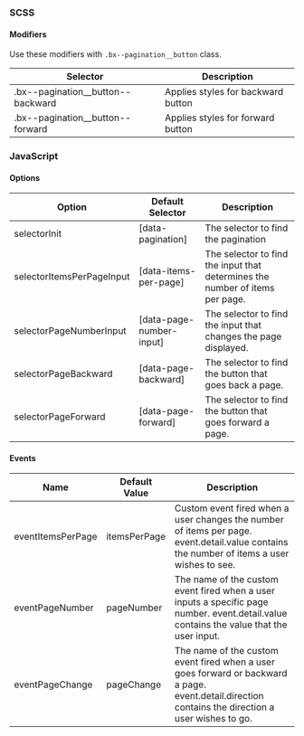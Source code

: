 ### SCSS

#### Modifiers

Use these modifiers with `.bx--pagination__button` class.

| Selector                            | Description                        |
| ----------------------------------- | ---------------------------------- |
| .bx--pagination\_\_button--backward | Applies styles for backward button |
| .bx--pagination\_\_button--forward  | Applies styles for forward button  |

### JavaScript

#### Options

| Option                    | Default Selector         | Description                                                                  |
| ------------------------- | ------------------------ | ---------------------------------------------------------------------------- |
| selectorInit              | [data-pagination]        | The selector to find the pagination                                          |
| selectorItemsPerPageInput | [data-items-per-page]    | The selector to find the input that determines the number of items per page. |
| selectorPageNumberInput   | [data-page-number-input] | The selector to find the input that changes the page displayed.              |
| selectorPageBackward      | [data-page-backward]     | The selector to find the button that goes back a page.                       |
| selectorPageForward       | [data-page-forward]      | The selector to find the button that goes forward a page.                    |

#### Events

| Name              | Default Value | Description                                                                                                                                        |
| ----------------- | ------------- | -------------------------------------------------------------------------------------------------------------------------------------------------- |
| eventItemsPerPage | itemsPerPage  | Custom event fired when a user changes the number of items per page. event.detail.value contains the number of items a user wishes to see.         |
| eventPageNumber   | pageNumber    | The name of the custom event fired when a user inputs a specific page number. event.detail.value contains the value that the user input.           |
| eventPageChange   | pageChange    | The name of the custom event fired when a user goes forward or backward a page. event.detail.direction contains the direction a user wishes to go. |
